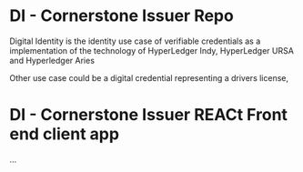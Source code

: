 # DI - Cornerstone Issuer Repo

Digital Identity is the identity use case of verifiable credentials as a implementation of the technology of HyperLedger Indy, HyperLedger URSA and Hyperledger Aries

Other use case could be a digital credential representing a drivers license, 

# DI - Cornerstone Issuer REACt Front end client app

...
